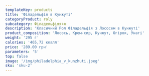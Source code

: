 ```yaml
---
templateKey: products
title: 'Філадельфія в Кунжуті'
categoryProduct: roly
subcategory: Філадельфіяяяя
description: 'Класичний Рол Філадельфія з Лососем в Кунжуті'
product_composition: 'Лосось, Крем-сир, Кунжут, Огірок, Унагі'
weight: '295 г'
calories: '465,72 ккалл'
price: '289.00 грн'
parameters: '5'
top: false
image: '/img/philadelphia_v_kunzhuti.jpeg'
sku: 'sku-2'
---
```

